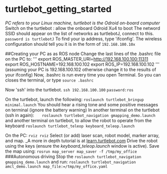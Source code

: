 # turtlebot_getting_started
*PC refers to your Linux machine, turtlebot is the Odroid on-board computer*
Switch on the turtlebot : allow the onboard Odroid Xu4 to boot
The netword SSID should appear on the list of networks as turtlebotJ, connect to this.
`password is turtlebotJ`
 To find your ip address, type 'ifconfig'. The wireless configuration should tell you it is in the form of `192.168.100.10x`


##Creating your PC as as ROS node
Change the last lines of the .bashrc file on the PC to:
'''
export ROS_MASTER_URI=http://192.168.100.100:11311
export ROS_HOSTNAME=192.168.100.102
export ROS_IP=192.168.100.102
'''
(assuming your PC is 192.168.100.102 otherwise change it to the results of your ifconfig)
Now, .bashrc is run every time you open Terminal. So you can closes the terminal, or type `source .bashrc`

Now 'ssh' into the turtlebot.
`ssh 192.168.100.100`
`password:ros`

On the turtlebot, launch the following:
  `roslaunch turtlebot_bringup minimal.launch`
You should hear a rising tone and some positive messages on terminal (ignore the battery warning)
In another terminal on the turtlebot (ssh in again):
`	roslaunch turtlebot_navigation gmapping_demo.launch`
and another terminal on turtlebot, to allow the robot to operate from the keyboard
`roslaunch turtlebot_teleop keyboard_teleop.launch`

On the PC:
`rviz rviz`
Select (or add) laser scan, robot model, marker array, and map.
_A more in depth tutorial is at [learn.turtlebot.com](http://learn.turtlebot.com)
Drive the robot using the keys (ensure the _keyboard_teleop.launch_ window is active).
Save the map using:
`rosrun map_server map_saver -f /tmp/my_office`
###Autonomous driving
Stop the `roslaunch turtlebot_navigation gmapping_demo.launch`
and run:
`roslaunch turtlebot_navigation amcl_demo.launch map_file:=/tmp/my_office.yaml`


